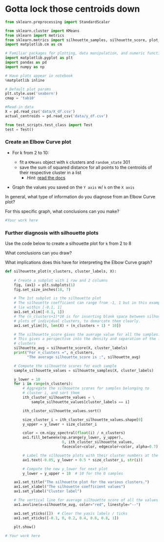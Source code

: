 # Gotta lock those centroids down


```python
from sklearn.preprocessing import StandardScaler

from sklearn.cluster import KMeans
from sklearn import metrics
from sklearn.metrics import silhouette_samples, silhouette_score, plot_confusion_matrix
import matplotlib.cm as cm

# Familiar packages for plotting, data manipulation, and numeric functions
import matplotlib.pyplot as plt
import pandas as pd
import numpy as np

# Have plots appear in notebook
%matplotlib inline

# Default plot params
plt.style.use('seaborn')
cmap = 'tab10'

#Read-in data
X = pd.read_csv('data/X_df.csv')
actual_centroids = pd.read_csv('data/y_df.csv')

from test_scripts.test_class import Test
test = Test()
```

### Create an Elbow Curve plot

- For k from 2 to 10:
  - fit a `KMeans` object with `k` clusters and `random_state` 301
  - save the sum of squared distance for all points to the centroids of their respective cluster in a list
    - *Hint*: [read the docs](https://scikit-learn.org/stable/modules/generated/sklearn.cluster.KMeans.html)
    
    
- Graph the values you saved on the `Y axis` w/ `k` on the `X axis`

In general, what type of information do you diagnose from an Elbow Curve plot?

For this specific graph, what conclusions can you make?


```python
#Your work here
```

### Further diagnosis with silhouette plots

Use the code below to create a silhouette plot for `k` from 2 to 8

What conclusions can you draw?

What implications does this have for interpreting the Elbow Curve graph?


```python
def silhouette_plot(n_clusters, cluster_labels, X):
    
    # Create a subplot with 1 row and 2 columns
    fig, (ax1) = plt.subplots(1)
    fig.set_size_inches(18, 7)

    # The 1st subplot is the silhouette plot
    # The silhouette coefficient can range from -1, 1 but in this example all
    # lie within [-0.1, 1]
    ax1.set_xlim([-0.1, 1])
    # The (n_clusters+1)*10 is for inserting blank space between silhouette
    # plots of individual clusters, to demarcate them clearly.
    ax1.set_ylim([0, len(X) + (n_clusters + 1) * 10])

    # The silhouette_score gives the average value for all the samples.
    # This gives a perspective into the density and separation of the formed
    # clusters
    silhouette_avg = silhouette_score(X, cluster_labels)
    print("For n_clusters =", n_clusters,
          "The average silhouette_score is :", silhouette_avg)

    # Compute the silhouette scores for each sample
    sample_silhouette_values = silhouette_samples(X, cluster_labels)

    y_lower = 10
    for i in range(n_clusters):
        # Aggregate the silhouette scores for samples belonging to
        # cluster i, and sort them
        ith_cluster_silhouette_values = \
            sample_silhouette_values[cluster_labels == i]

        ith_cluster_silhouette_values.sort()

        size_cluster_i = ith_cluster_silhouette_values.shape[0]
        y_upper = y_lower + size_cluster_i

        color = cm.nipy_spectral(float(i) / n_clusters)
        ax1.fill_betweenx(np.arange(y_lower, y_upper),
                          0, ith_cluster_silhouette_values,
                          facecolor=color, edgecolor=color, alpha=0.7)

        # Label the silhouette plots with their cluster numbers at the middle
        ax1.text(-0.05, y_lower + 0.5 * size_cluster_i, str(i))

        # Compute the new y_lower for next plot
        y_lower = y_upper + 10  # 10 for the 0 samples

    ax1.set_title("The silhouette plot for the various clusters.")
    ax1.set_xlabel("The silhouette coefficient values")
    ax1.set_ylabel("Cluster label")

    # The vertical line for average silhouette score of all the values
    ax1.axvline(x=silhouette_avg, color="red", linestyle="--")

    ax1.set_yticks([])  # Clear the yaxis labels / ticks
    ax1.set_xticks([-0.1, 0, 0.2, 0.4, 0.6, 0.8, 1])
    
    plt.show()
```


```python
# Your work here
```
